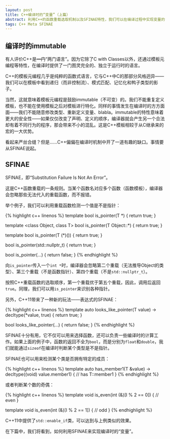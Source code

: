 ```yaml
---
layout: post
title: C++编译时的“变量”（上篇）
abstract: 利用C++的函数重载选取机制以及SFINAE特性，我们可以在编译过程中实现变量的功能，即存储可修改的值。
tags: C++ Meta SFINAE
---
```


编译时的immutable
---

有人评价C++是<del>一门</del>“两门语言”。因为它除了C with Classes以外，还通过模板元编程等特性，在编译时提供了一门图灵完全的、独立于运行时的语言。

C++的模板元编程几乎是纯粹的函数式语言，它与C++中C的那部分风格迥异——我们可以在模板中看到递归（而非控制流）、模式匹配、记忆化和鸭子类型的影子。

当然，这就意味着模板元编程是鼓励immutable（不可变）的。我们不能重复定义模板，也不能在使用模板之后对模板进行特化。同样的事情发生在编译时的方方面面——我们不能随意修改类型、重新定义变量、blabla。immutable的特性意味着更大的安全性——如果仅仅改变了声明、定义的顺序，编译器就会产生另一个合法却有着不同行为的程序，那会带来不小的混乱。这是C++模板相较于从C继承来的宏的一大优势。

看起来严丝合缝？但是……C++偏偏在编译时机制中开了一道有趣的缺口。事情要从SFINAE说起。

SFINAE
---

SFINAE，即“Substitution Failure Is Not An Error”。

这是C++函数重载的一条规则。当某个函数名对应多个函数（函数模板），编译器会忽略那些无法代入的重载函数，而不报错。

举个例子，我们可以利用重载函数检测一个值是不是指针：

{% highlight c++ linenos %}
template <class T>
bool is_pointer(T *) {
    return true;
}

template <class Object, class T>
bool is_pointer(T Object::*) {
    return true;
}

template <class T>
bool is_pointer(T (*)()) {
    return true;
}

bool is_pointer(std::nullptr_t) {
    return true;
}

bool is_pointer(...) {
    return false;
}
{% endhighlight %}

向`is_pointer`传入一个`int *`时，编译器会忽略第二个重载（无法推导Object的类型）、第三个重载（不是函数指针）、第四个重载（不是`std::nullptr_t`）。

按照C++重载函数的选取顺序，第一个重载优于第五个重载，因此，调用后返回`true`。同理，我们可以用`is_pointer`来识别各种指针。

另外，C++11带来了一种新的玩法——表达式的SFINAE：

{% highlight c++ linenos %}
template <class T>
auto looks_like_pointer(T value) -> decltype(*value, true) {
    return true;
}

bool looks_like_pointer(...) {
    return false;
}
{% endhighlight %}

SFINAE十分有用，它不仅可以用来选择函数，还可以负责一些编译时的计算工作。如果上面的例子中，函数的返回不全为`bool`，而是分别为`float`和`double`，我们就能通过`sizeof`在编译时判断某个类型是不是指针。

SFINAE也可以用来检测某个类是否拥有特定的成员：

{% highlight c++ linenos %}
template <class T>
auto has_member1(T &value) -> decltype((void) value.member1) {
    // has T::member1
}
{% endhighlight %}

或者判断某个数的奇偶：

{% highlight c++ linenos %}
template<int I>
void is_even(int (&)[I % 2 == 0]) {
    // even
}

template<int I>
void is_even(int (&)[I % 2 == 1]) {
    // odd
}
{% endhighlight %}

C++11中提供了`std::enable_if`类，可以达到与上例类似的效果。

在下篇中，我们将看到，如何利用SFINAE来实现编译时的“变量”。
